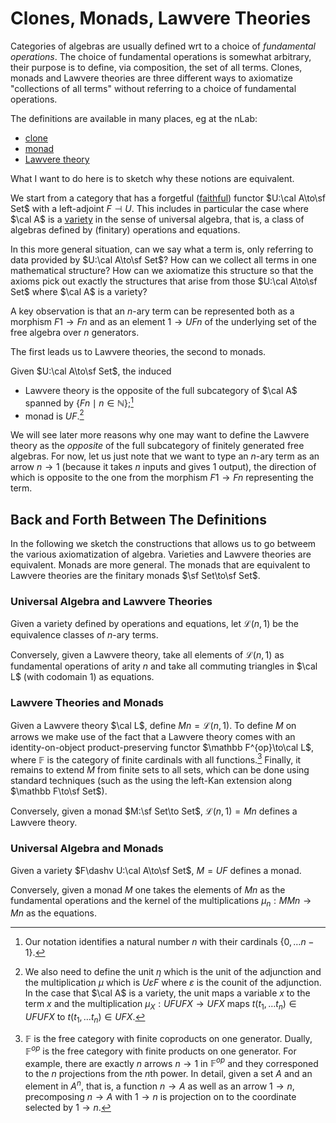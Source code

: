 # Clones, Monads, Lawvere Theories

Categories of algebras are usually defined wrt to a choice of *fundamental operations*. The choice of fundamental operations is somewhat arbitrary, their purpose is to define, via composition, the set of all terms. Clones, monads and Lawvere theories are three different ways to axiomatize "collections of all terms" without referring to a choice of fundamental operations.

The definitions are available in many places, eg at the nLab:
- [clone](https://ncatlab.org/nlab/show/clone#definition)
- [monad](https://ncatlab.org/nlab/show/monad#definition)
- [Lawvere theory](https://ncatlab.org/nlab/show/Lawvere+theory#definition)

What I want to do here is to sketch why these notions are equivalent.

We start from a category that has a forgetful ([faithful](https://ncatlab.org/nlab/show/faithful+functor)) functor $U:\cal A\to\sf Set$ with a left-adjoint $F\dashv U$. This includes in particular the case where $\cal A$ is a [variety](https://ncatlab.org/nlab/show/variety+of+algebras#definitions) in the sense of universal algebra, that is, a class of algebras defined by (finitary) operations and equations. 

In this more general situation, can we say what a term is, only referring to data provided by $U:\cal A\to\sf Set$? How can we collect all terms in one mathematical structure? How can we axiomatize this structure so that the axioms pick out exactly the structures that arise from those $U:\cal A\to\sf Set$ where $\cal A$ is a variety?

A key observation is that an $n$-ary term can be represented both as a morphism $F1\to Fn$ and as an element $1\to UFn$ of the underlying set of the free algebra over $n$ generators. 

The first leads us to Lawvere theories, the second to monads.

Given $U:\cal A\to\sf Set$, the induced 
- Lawvere theory is the opposite of the full subcategory of $\cal A$ spanned by $\{Fn \mid n \in \mathbb N\}$;[^n]
- monad is $UF$.[^inducedMonad]

[^n]: Our notation identifies a natural number $n$ with their cardinals $\{0,\dots n-1\}$.

[^inducedMonad]: We also need to define the unit $\eta$ which is the unit of the adjunction and the multiplication $\mu$ which is $U\varepsilon F$ where $\varepsilon$ is the counit of the adjunction. In the case that $\cal A$ is a variety, the unit maps a variable $x$ to the term $x$ and the multiplication $\mu_X:UFUFX\to UFX$ maps $t(t_1,\ldots t_n) \in UFUFX$ to $t(t_1,\ldots t_n) \in UFX$.

We will see later more reasons why one may want to define the Lawvere theory as the *opposite* of the full subcategory of finitely generated free algebras. For now, let us just note that we want to type an $n$-ary term as an arrow $n\to 1$ (because it takes $n$ inputs and gives $1$ output), the direction of which is opposite to the one from the morphism $F1\to Fn$ representing the term.

## Back and Forth Between The Definitions

In the following we sketch the constructions that allows us to go betweem the various axiomatization of algebra. Varieties and Lawvere theories are equivalent. Monads are more general. The monads that are equivalent to Lawvere theories are the finitary monads $\sf Set\to\sf Set$.

### Universal Algebra and Lawvere Theories 

Given a variety defined by operations and equations, let $\mathcal L(n,1)$ be the equivalence classes of $n$-ary terms.

Conversely, given a Lawvere theory, take all elements of $\mathcal L(n,1)$ as fundamental operations of arity $n$ and take all commuting triangles in $\cal L$ (with codomain $1$) as equations.

### Lawvere Theories and Monads 

Given a Lawvere theory $\cal L$, define $Mn=\mathcal L(n,1)$. To define $M$ on arrows we make use of the fact that a Lawvere theory comes with an identity-on-object product-preserving functor $\mathbb F^{op}\to\cal L$, where $\mathbb F$ is the category of finite cardinals with all functions.[^mathbbF] Finally, it remains to extend $M$ from finite sets to all sets, which can be done using standard techniques (such as the using the left-Kan extension along $\mathbb F\to\sf Set$).  


[^mathbbF]: $\mathbb F$ is the free category with finite coproducts on one generator. Dually, $\mathbb F^{op}$ is the free category with finite products on one generator. For example, there are exactly $n$ arrows $n\to 1$ in $\mathbb F^{op}$ and they corresponed to the $n$ projections from the $n$th power. In detail, given a set $A$ and an element in $A^n$, that is, a function $n\to A$ as well as an arrow $1\to n$, precomposing $n\to A$ with $1\to n$ is projection on to the coordinate selected by $1\to n$.


Conversely, given a monad $M:\sf Set\to Set$, $\mathcal L(n,1)=Mn$ defines a Lawvere theory.

### Universal Algebra and Monads

Given a variety $F\dashv U:\cal A\to\sf Set$, $M=UF$ defines a monad.

Conversely, given a monad $M$ one takes the elements of $Mn$ as the fundamental operations and the kernel of the multiplications $\mu_n:MMn\to Mn$ as the equations.






